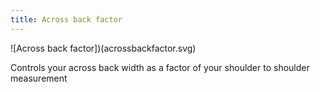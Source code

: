 ```yaml
---
title: Across back factor
---
```


![Across back factor])(acrossbackfactor.svg)

Controls your across back width as a factor of your shoulder to shoulder measurement
